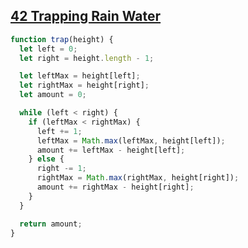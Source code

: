 ## [42 Trapping Rain Water](https://leetcode.com/problems/trapping-rain-water/description/)

<!-- notecardId: 1740565164271 -->

```js
function trap(height) {
  let left = 0;
  let right = height.length - 1;

  let leftMax = height[left];
  let rightMax = height[right];
  let amount = 0;

  while (left < right) {
    if (leftMax < rightMax) {
      left += 1;
      leftMax = Math.max(leftMax, height[left]);
      amount += leftMax - height[left];
    } else {
      right -= 1;
      rightMax = Math.max(rightMax, height[right]);
      amount += rightMax - height[right];
    }
  }

  return amount;
}
```
